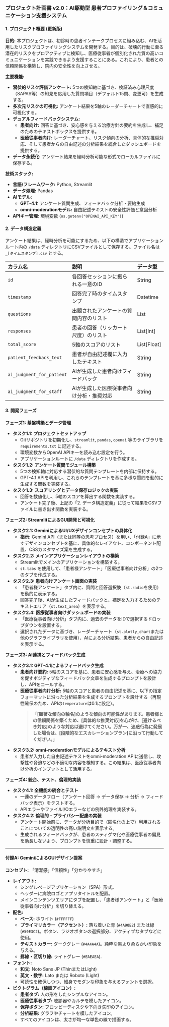### プロジェクト計画書 v2.0：AI駆動型 患者プロファイリング＆コミュニケーション支援システム

#### 1. プロジェクト概要 (更新版)

**目的:**
本プロジェクトは、初診時の患者インテークプロセスに組み込む、AIを活用したリスクプロファイリングシステムを開発する。目的は、破壊的行動に至る潜在的リスクをプロアクティブに検知し、医療従事者が個別化された質の高いコミュニケーションを実践できるよう支援することにある。これにより、患者との信頼関係を構築し、院内の安全性を向上させる。

**主要機能:**
* **潜伏的リスク評価アンケート:** 5つの検知軸に基づき、検証済み心理尺度（SAPAS等）の知見を応用した質問項目（デフォルト15問、変更可）を生成する。
* **多次元リスクの可視化:** アンケート結果を5軸のレーダーチャートで直感的に可視化する。
* **デュアルフィードバックシステム:**
    * **患者向け:** 回答に基づき、安心感を与える治療方針の要約を生成し、補足のためのテキストボックスを提供する。
    * **医療従事者向け:** レーダーチャート、リスク傾向の分析、具体的な推奨対応、そして患者からの自由記述の分析結果を統合したダッシュボードを提供する。
* **データ永続化:** アンケート結果を経時分析可能な形式でローカルファイルに保存する。

**技術スタック:**
* **言語/フレームワーク:** Python, Streamlit
* **データ処理:** Pandas
* **AIモデル:**
    * **GPT-4.1:** アンケート質問生成、フィードバック分析・要約生成
    * **omni-moderationモデル:** 自由記述テキストの安全性評価と意図分析
* **APIキー管理:** 環境変数 (`os.getenv("OPENAI_API_KEY")`)

#### 2. データ構造定義

アンケート結果は、経時分析を可能にするため、以下の構造でアプリケーションルート内の `/data` ディレクトリにCSVファイルとして保存する。ファイル名は `_[タイムスタンプ].csv` とする。

| カラム名 | 説明 | データ型 |
| :--- | :--- | :--- |
| `id` | 各回答セッションに振られる一意のID | String |
| `timestamp` | 回答完了時のタイムスタンプ | Datetime |
| `questions` | 出題されたアンケートの質問内容のリスト | List |
| `responses` | 患者の回答（リッカート尺度）のリスト | List[Int] |
| `total_score` | 5軸のスコアのリスト | List[Float] |
| `patient_feedback_text` | 患者が自由記述欄に入力したテキスト | String |
| `ai_judgment_for_patient` | AIが生成した患者向けフィードバック | String |
| `ai_judgment_for_staff` | AIが生成した医療従事者向け分析・推奨対応 | String |

#### 3. 開発フェーズ

**フェーズ1: 基盤構築とデータ管理**
* **タスク1.1: プロジェクトセットアップ**
    * Gitリポジトリを初期化し、`streamlit`, `pandas`, `openai` 等のライブラリを `requirements.txt` に記述する。
    * 環境変数からOpenAI APIキーを読み込む設定を行う。
    * アプリケーションルートに `/data` ディレクトリを作成する。
* **タスク1.2: アンケート質問モジュール構築**
    * 5つの検知軸に対応する潜伏的な質問テンプレートを内部に保持する。
    * GPT-4.1 APIを利用し、これらのテンプレートを基に多様な質問を動的に生成する関数を実装する。
* **タスク1.3: スコアリングとデータ保存ロジックの実装**
    * 回答を数値化し、5軸のスコアを算出する関数を実装する。
    * アンケート完了後、上記の「2. データ構造定義」に従って結果をCSVファイルに書き出す関数を実装する。

**フェーズ2: StreamlitによるGUI開発と可視化**
* **タスク2.1: GeminiによるUI/UXデザインコンセプトの具体化**
    * **指示:** Gemini API（または同等の思考プロセス）を用い、「付録A」に示すデザインコンセプトを基に、具体的なレイアウト、コンポーネント配置、CSSカスタマイズ案を生成する。
* **タスク2.2: メインアプリケーションレイアウトの構築**
    * Streamlitでメインのアプリケーションを構築する。
    * `st.tabs` を使用して、「患者様アンケート」「医療従事者向け分析」の2つのタブを作成する。
* **タスク2.3: 患者向けアンケート画面の実装**
    * 「患者様アンケート」タブ内に、質問と回答選択肢（`st.radio`を使用）を動的に表示する。
    * 回答完了後、AIが生成したフィードバックと、補足を入力するためのテキストエリア（`st.text_area`）を表示する。
* **タスク2.4: 医療従事者向けダッシュボードの実装**
    * 「医療従事者向け分析」タブ内に、過去のデータをIDで選択するドロップダウンを設置する。
    * 選択されたデータに基づき、レーダーチャート（`st.plotly_chart`または他のグラフライブラリを使用）、AIによる分析結果、患者からの自由記述を表示する。

**フェーズ3: AI連携とフィードバック生成**
* **タスク3.1: GPT-4.1によるフィードバック生成**
    * **患者向け要約:** 5軸のスコアを基に、患者に安心感を与え、治療への協力を促すポジティブなフィードバック文章を生成するプロンプトを設計し、APIをコールする。
    * **医療従事者向け分析:** 5軸のスコアと患者の自由記述を基に、以下の指定フォーマットに沿った分析結果を生成するプロンプトを設計する（再現性確保のため、APIの`temperature`は0.1に設定）。
        > **「[顕著な傾向の軸名]のような傾向の可能性があります。患者様との信頼関係を築くため、[具体的な推奨対応]を心がけ、[避けるべき対応]のような対応は避けてください。万が一、迷惑行為に発展した場合は、[段階的なエスカレーションプラン]に沿って行動してください。」**
* **タスク3.2: omni-moderationモデルによるテキスト分析**
    * 患者が入力した自由記述テキストをomni-moderation APIに送信し、攻撃性や脅迫などの不適切な内容を検知する。この結果は、医療従事者向け分析のインプットとして活用する。

**フェーズ4: 統合、テスト、倫理的実装**
* **タスク4.1: 全機能の統合とテスト**
    * 一連のデータフロー（アンケート回答 → データ保存 → 分析 → フィードバック表示）をテストする。
    * APIエラーやファイルI/Oエラーなどの例外処理を実装する。
* **タスク4.2: 倫理的・プライバシー配慮の実装**
    * アンケート開始前に、データが分析目的で（匿名化の上で）利用されることについての透明性の高い説明文を表示する。
    * 生成されるフィードバックが、患者のスティグマ化や医療従事者の偏見を助長しないよう、プロンプトを慎重に設計・調整する。

---

#### 付録A: GeminiによるGUIデザイン提案

**コンセプト:** 「清潔感」「信頼性」「分かりやすさ」

* **レイアウト:**
    * シングルページアプリケーション（SPA）形式。
    * ヘッダーに病院ロゴとアプリタイトルを配置。
    * メインコンテンツエリアにタブを配置し、「患者様アンケート」と「医療従事者向け分析」を切り替える。
* **配色:**
    * **ベース:** ホワイト (`#FFFFFF`)
    * **プライマリカラー（アクセント）:** 落ち着いた青 (`#4A90E2`) または緑 (`#50E3C2`)。ボタン、ラジオボタンの選択部分、アクティブなタブなどに使用。
    * **テキストカラー:** ダークグレー (`#4A4A4A`)。純粋な黒より柔らかい印象を与える。
    * **罫線・区切り線:** ライトグレー (`#EAEAEA`).
* **フォント:**
    * **和文:** Noto Sans JP (ThinまたはLight)
    * **英文・数字:** Lato または Roboto (Light)
    * 可読性を確保しつつ、細身でモダンな印象を与えるフォントを選択。
* **ピクトグラム（線画アイコン）:**
    * **患者タブ:** 人の形をしたシンプルなアイコン。
    * **医療従事者タブ:** 聴診器やカルテを模したアイコン。
    * **保存ボタン:** フロッピーディスクや下向き矢印のアイコン。
    * **分析結果:** グラフやチャートを模したアイコン。
    * すべてのアイコンは、太さが均一な単色の線で描画する。

